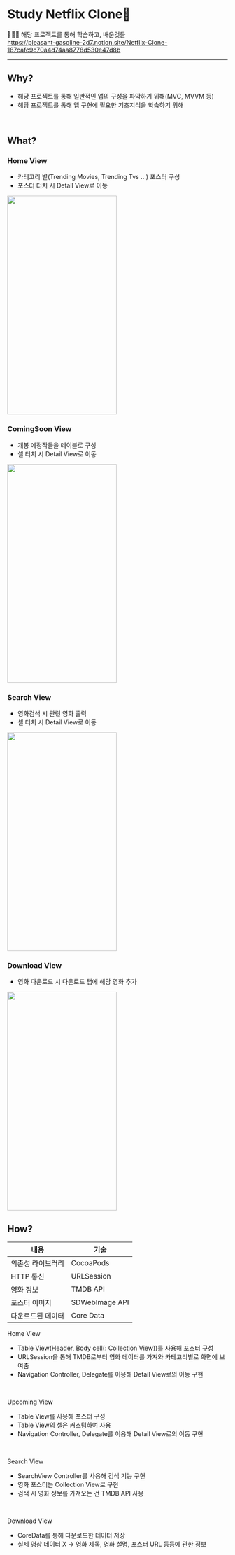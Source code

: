 Study Netflix Clone🍿
===================

👨🏻‍💻 해당 프로젝트를 통해 학습하고, 배운것들<br/>
https://pleasant-gasoline-2d7.notion.site/Netflix-Clone-187cafc9c70a4d74aa8778d530e47d8b<br/>

----
Why?
----
- 해당 프로젝트를 통해 일반적인 앱의 구성을 파악하기 위해(MVC, MVVM 등)
- 해당 프로젝트를 통해 앱 구현에 필요한 기초지식을 학습하기 위해

<br/>

What?
-----

### Home View
- 카테고리 별(Trending Movies, Trending Tvs ...) 포스터 구성
- 포스터 터치 시 Detail View로 이동

<img src = "https://user-images.githubusercontent.com/70050038/228214170-d4d86397-8f89-441a-958e-df65453483d2.gif" width="250" height="500" />

### ComingSoon View
- 개봉 예정작들을 테이블로 구성
- 셀 터치 시 Detail View로 이동

<img src = "https://user-images.githubusercontent.com/70050038/228219816-6842ed7d-c2ca-4a2d-8106-669915191961.gif" width="250" height="500" />

### Search View
- 영화검색 시 관련 영화 출력
- 셀 터치 시 Detail View로 이동 

<img src = "https://user-images.githubusercontent.com/70050038/228221860-99c81d5e-d053-4522-a115-93146bf0dc6d.gif" width="250" height="500" />

### Download View
- 영화 다운로드 시 다운로드 탭에 해당 영화 추가

<img src = "https://user-images.githubusercontent.com/70050038/228272118-dacb5d8b-a080-47dc-a379-850e69e32e80.gif" width="250" height="500" />

<br/>

How?
----

|내용|기술|
|-------|-------|
의존성 라이브러리|CocoaPods
HTTP 통신|URLSession
영화 정보 |TMDB API
포스터 이미지|SDWebImage API
다운로드된 데이터|Core Data

Home View
- Table View(Header, Body cell(: Collection View))를 사용해 포스터 구성
- URLSession을 통해 TMDB로부터 영화 데이터를 가져와 카테고리별로 화면에 보여줌
- Navigation Controller, Delegate를 이용해 Detail View로의 이동 구현

<br/>

Upcoming View
- Table View를 사용해 포스터 구성
- Table View의 셀은 커스텀하여 사용
- Navigation Controller, Delegate를 이용해 Detail View로의 이동 구현

<br/>

Search View
- SearchView Controller를 사용해 검색 기능 구현
- 영화 포스터는 Collection View로 구현
- 검색 시 영화 정보를 가져오는 건 TMDB API 사용

<br/>

Download View
- CoreData를 통해 다운로드한 데이터 저장
- 실제 영상 데이터 X -> 영화 제목, 영화 설명, 포스터 URL 등등에 관한 정보
